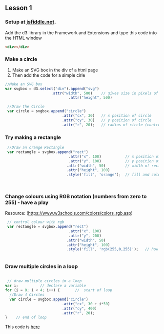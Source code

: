 ## Lesson 1
### Setup at [jsfiddle.net](https://jsfiddle.net/).

Add the d3 library in the Framework and Extensions and type this code into the HTML window

``` html
<div></div>
```
### Make a circle
1. Make an SVG box in the div of a html page
2. Then add the code for a simple cirle

``` javascript
//Make an SVG box
var svgbox = d3.select("div").append("svg")
		             .attr("width", 500)	// gives size in pixels of svg box
                             .attr("height", 500)

 //Draw the Circle
 var circle = svgbox.append("circle")
                          .attr("cx", 30)	// x position of circle
                          .attr("cy", 30)	// y position of circle
                          .attr("r", 20);	// radius of circle (controls size)
``` 

### Try making a rectangle

``` javascript 
 //Draw an orange Rectangle
 var rectangle = svgbox.append("rect")
                             .attr("x", 100)	       // x position of top left of rectangle
                             .attr("y", 100)	       // y position of top left of rectangle
                            .attr("width", 50)	       // width of rectangle in pixels
                            .attr("height", 100)       
                            .style('fill', 'orange');  // fill and colour
                            
  
 ``` 

### Change colours using RGB notation (numbers from zero to 255) - have a play

Resource: (https://www.w3schools.com/colors/colors_rgb.asp)

``` javascript  
 // control colour with rgb 
 var rectangle = svgbox.append("rect")
                             .attr("x", 100)
                             .attr("y", 200)
                            .attr("width", 50)
                            .attr("height", 100)
                            .style('fill', 'rgb(255,0,255)'); 	// how much red, green and blue - play and learn
  
 ``` 

### Draw multiple circles in a loop

``` javascript  
  
 // draw multiple circles in a loop                               
var i;			// declare a variable
for (i = 0; i < 4; i++) { 		//  start of loop
  //Draw 4 Circles
  var circle = svgbox.append("circle")
                          .attr("cx", 30 + i*50)
                          .attr("cy", 400)
                          .attr("r", 20);
}    // end of loop
```	

This code is [here](https://jsfiddle.net/brennanpincardiff/n75wrkua/15/)
